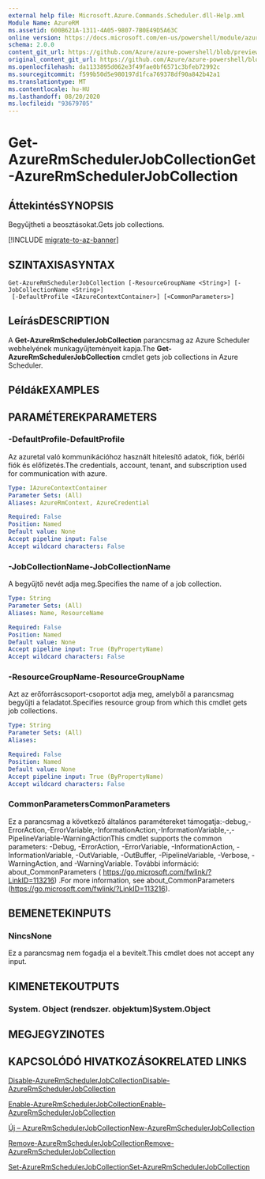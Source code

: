```yaml
---
external help file: Microsoft.Azure.Commands.Scheduler.dll-Help.xml
Module Name: AzureRM
ms.assetid: 600B621A-1311-4A05-9807-7B0E49D5A63C
online version: https://docs.microsoft.com/en-us/powershell/module/azurerm.scheduler/get-azurermschedulerjobcollection
schema: 2.0.0
content_git_url: https://github.com/Azure/azure-powershell/blob/preview/src/ResourceManager/Scheduler/Commands.Scheduler/help/Get-AzureRmSchedulerJobCollection.md
original_content_git_url: https://github.com/Azure/azure-powershell/blob/preview/src/ResourceManager/Scheduler/Commands.Scheduler/help/Get-AzureRmSchedulerJobCollection.md
ms.openlocfilehash: da1133895d062e3f49fae0bf6571c3bfeb72992c
ms.sourcegitcommit: f599b50d5e980197d1fca769378df90a842b42a1
ms.translationtype: MT
ms.contentlocale: hu-HU
ms.lasthandoff: 08/20/2020
ms.locfileid: "93679705"
---
```

# <span data-ttu-id="c157a-101">Get-AzureRmSchedulerJobCollection</span><span class="sxs-lookup"><span data-stu-id="c157a-101">Get-AzureRmSchedulerJobCollection</span></span>

## <span data-ttu-id="c157a-102">Áttekintés</span><span class="sxs-lookup"><span data-stu-id="c157a-102">SYNOPSIS</span></span>
<span data-ttu-id="c157a-103">Begyűjtheti a beosztásokat.</span><span class="sxs-lookup"><span data-stu-id="c157a-103">Gets job collections.</span></span>

[!INCLUDE [migrate-to-az-banner](../../includes/migrate-to-az-banner.md)]

## <span data-ttu-id="c157a-104">SZINTAXISA</span><span class="sxs-lookup"><span data-stu-id="c157a-104">SYNTAX</span></span>

```
Get-AzureRmSchedulerJobCollection [-ResourceGroupName <String>] [-JobCollectionName <String>]
 [-DefaultProfile <IAzureContextContainer>] [<CommonParameters>]
```

## <span data-ttu-id="c157a-105">Leírás</span><span class="sxs-lookup"><span data-stu-id="c157a-105">DESCRIPTION</span></span>
<span data-ttu-id="c157a-106">A **Get-AzureRmSchedulerJobCollection** parancsmag az Azure Scheduler webhelyének munkagyűjteményeit kapja.</span><span class="sxs-lookup"><span data-stu-id="c157a-106">The **Get-AzureRmSchedulerJobCollection** cmdlet gets job collections in Azure Scheduler.</span></span>

## <span data-ttu-id="c157a-107">Példák</span><span class="sxs-lookup"><span data-stu-id="c157a-107">EXAMPLES</span></span>

## <span data-ttu-id="c157a-108">PARAMÉTEREK</span><span class="sxs-lookup"><span data-stu-id="c157a-108">PARAMETERS</span></span>

### <span data-ttu-id="c157a-109">-DefaultProfile</span><span class="sxs-lookup"><span data-stu-id="c157a-109">-DefaultProfile</span></span>
<span data-ttu-id="c157a-110">Az azuretal való kommunikációhoz használt hitelesítő adatok, fiók, bérlői fiók és előfizetés.</span><span class="sxs-lookup"><span data-stu-id="c157a-110">The credentials, account, tenant, and subscription used for communication with azure.</span></span>

```yaml
Type: IAzureContextContainer
Parameter Sets: (All)
Aliases: AzureRmContext, AzureCredential

Required: False
Position: Named
Default value: None
Accept pipeline input: False
Accept wildcard characters: False
```

### <span data-ttu-id="c157a-111">-JobCollectionName</span><span class="sxs-lookup"><span data-stu-id="c157a-111">-JobCollectionName</span></span>
<span data-ttu-id="c157a-112">A begyűjtő nevét adja meg.</span><span class="sxs-lookup"><span data-stu-id="c157a-112">Specifies the name of a job collection.</span></span>

```yaml
Type: String
Parameter Sets: (All)
Aliases: Name, ResourceName

Required: False
Position: Named
Default value: None
Accept pipeline input: True (ByPropertyName)
Accept wildcard characters: False
```

### <span data-ttu-id="c157a-113">-ResourceGroupName</span><span class="sxs-lookup"><span data-stu-id="c157a-113">-ResourceGroupName</span></span>
<span data-ttu-id="c157a-114">Azt az erőforráscsoport-csoportot adja meg, amelyből a parancsmag begyűjti a feladatot.</span><span class="sxs-lookup"><span data-stu-id="c157a-114">Specifies resource group from which this cmdlet gets job collections.</span></span>

```yaml
Type: String
Parameter Sets: (All)
Aliases: 

Required: False
Position: Named
Default value: None
Accept pipeline input: True (ByPropertyName)
Accept wildcard characters: False
```

### <span data-ttu-id="c157a-115">CommonParameters</span><span class="sxs-lookup"><span data-stu-id="c157a-115">CommonParameters</span></span>
<span data-ttu-id="c157a-116">Ez a parancsmag a következő általános paramétereket támogatja:-debug,-ErrorAction,-ErrorVariable,-InformationAction,-InformationVariable,-,-PipelineVariable-WarningAction</span><span class="sxs-lookup"><span data-stu-id="c157a-116">This cmdlet supports the common parameters: -Debug, -ErrorAction, -ErrorVariable, -InformationAction, -InformationVariable, -OutVariable, -OutBuffer, -PipelineVariable, -Verbose, -WarningAction, and -WarningVariable.</span></span> <span data-ttu-id="c157a-117">További információ: about_CommonParameters ( https://go.microsoft.com/fwlink/?LinkID=113216) .</span><span class="sxs-lookup"><span data-stu-id="c157a-117">For more information, see about_CommonParameters (https://go.microsoft.com/fwlink/?LinkID=113216).</span></span>

## <span data-ttu-id="c157a-118">BEMENETEK</span><span class="sxs-lookup"><span data-stu-id="c157a-118">INPUTS</span></span>

### <span data-ttu-id="c157a-119">Nincs</span><span class="sxs-lookup"><span data-stu-id="c157a-119">None</span></span>
<span data-ttu-id="c157a-120">Ez a parancsmag nem fogadja el a bevitelt.</span><span class="sxs-lookup"><span data-stu-id="c157a-120">This cmdlet does not accept any input.</span></span>

## <span data-ttu-id="c157a-121">KIMENETEK</span><span class="sxs-lookup"><span data-stu-id="c157a-121">OUTPUTS</span></span>

### <span data-ttu-id="c157a-122">System. Object (rendszer. objektum)</span><span class="sxs-lookup"><span data-stu-id="c157a-122">System.Object</span></span>

## <span data-ttu-id="c157a-123">MEGJEGYZI</span><span class="sxs-lookup"><span data-stu-id="c157a-123">NOTES</span></span>

## <span data-ttu-id="c157a-124">KAPCSOLÓDÓ HIVATKOZÁSOK</span><span class="sxs-lookup"><span data-stu-id="c157a-124">RELATED LINKS</span></span>

[<span data-ttu-id="c157a-125">Disable-AzureRmSchedulerJobCollection</span><span class="sxs-lookup"><span data-stu-id="c157a-125">Disable-AzureRmSchedulerJobCollection</span></span>](./Disable-AzureRmSchedulerJobCollection.md)

[<span data-ttu-id="c157a-126">Enable-AzureRmSchedulerJobCollection</span><span class="sxs-lookup"><span data-stu-id="c157a-126">Enable-AzureRmSchedulerJobCollection</span></span>](./Enable-AzureRmSchedulerJobCollection.md)

[<span data-ttu-id="c157a-127">Új – AzureRmSchedulerJobCollection</span><span class="sxs-lookup"><span data-stu-id="c157a-127">New-AzureRmSchedulerJobCollection</span></span>](./New-AzureRmSchedulerJobCollection.md)

[<span data-ttu-id="c157a-128">Remove-AzureRmSchedulerJobCollection</span><span class="sxs-lookup"><span data-stu-id="c157a-128">Remove-AzureRmSchedulerJobCollection</span></span>](./Remove-AzureRmSchedulerJobCollection.md)

[<span data-ttu-id="c157a-129">Set-AzureRmSchedulerJobCollection</span><span class="sxs-lookup"><span data-stu-id="c157a-129">Set-AzureRmSchedulerJobCollection</span></span>](./Set-AzureRmSchedulerJobCollection.md)


